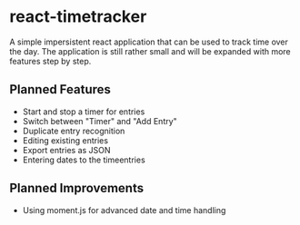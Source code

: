 # react-timetracker
A simple impersistent react application that can be used to track time over the day.
The application is still rather small and will be expanded with more features step by step.

## Planned Features
* Start and stop a timer for entries
* Switch between "Timer" and "Add Entry"
* Duplicate entry recognition
* Editing existing entries
* Export entries as JSON
* Entering dates to the timeentries

## Planned Improvements
* Using moment.js for advanced date and time handling
